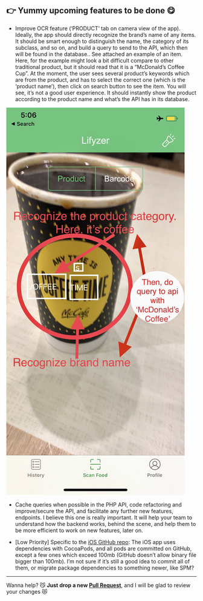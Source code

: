 ## 👉 Yummy upcoming features to be done 😋

* Improve OCR feature (‘PRODUCT’ tab on camera view of the app). Ideally, the app should directly recognize the brand’s name of any items. It should be smart enough to distinguish the name, the category of its subclass, and so on, and build a query to send to the API, which then will be found in the database.. See attached an example of an item. Here, for the example might look a bit difficult compare to other traditional product, but it should read that it is a “McDonald’s Coffee Cup”.
At the moment, the user sees several product’s keywords which are from the product, and has to select the correct one (which is the ‘product name’), then click on search button to see the item. You will see, it’s not a good user experience. It should instantly show the product according to the product name and what’s the API has in its database. 

![Lifyzer Prototype](extras/assets/lifyzer-prototype.png)

* Cache queries when possible in the PHP API, code refactoring and improve/secure the API, and facilitate any further new features, endpoints. 
I believe this one is really important. It will help your team to understand how the backend works, behind the scene, and help them to be more efficient to work on new features, later on.

* [Low Priority] Specific to the [iOS GitHub repo](https://github.com/Lifyzer/Food-Scanner-Swift-App): The iOS app uses dependencies with CocoaPods, and all pods are committed on GitHub, except a few ones which exceed 100mb (GitHub doesn’t allow binary file bigger than 100mb).
I’m not sure if it’s still a good idea to commit all of them, or migrate package dependencies to something newer, like SPM? 


-----

Wanna help? 😼 **Just drop a new [Pull Request](https://github.com/Lifyzer/Food-Scanner-Swift-App/pulls)**, and I will be glad to review your changes 😻
